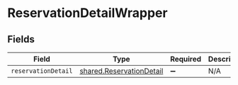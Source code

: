 # ReservationDetailWrapper


## Fields

| Field                                                                | Type                                                                 | Required                                                             | Description                                                          |
| -------------------------------------------------------------------- | -------------------------------------------------------------------- | -------------------------------------------------------------------- | -------------------------------------------------------------------- |
| `reservationDetail`                                                  | [shared.ReservationDetail](../../models/shared/reservationdetail.md) | :heavy_minus_sign:                                                   | N/A                                                                  |